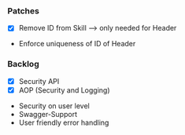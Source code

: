 ### Patches 
- [x] Remove ID from Skill --> only needed for Header
- Enforce uniqueness of ID of Header

### Backlog
- [x] Security API
- [x] AOP (Security and Logging)
- Security on user level
- Swagger-Support
- User friendly error handling
